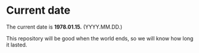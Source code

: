 # Current date

The current date is **1978.01.15.** (YYYY.MM.DD.)

This repository will be good when the world ends, so we will know how long it lasted.